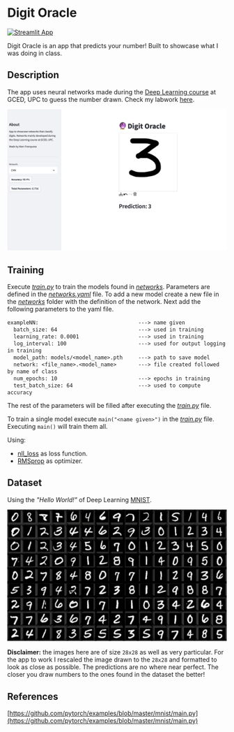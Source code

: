 # Digit Oracle

[![Streamlit App](https://static.streamlit.io/badges/streamlit_badge_black_white.svg)](https://digit-oracle.streamlit.app)

Digit Oracle is an app that predicts your number! Built to showcase what I was doing in class.

## Description
The app uses neural networks made during the [Deep Learning course](https://www.fib.upc.edu/en/studies/bachelors-degrees/bachelor-degree-data-science-and-engineering/curriculum/syllabus/AA2-GCED) at GCED, UPC to guess the number drawn. Check my labwork [here](https://github.com/marcfranquesa/gced-coursework/tree/main/AA2).

<p align="center">
  <img src="static/app.png" />
</p>

## Training
Execute [*train.py*](train.py) to train the models found in [*networks*](networks). Parameters are defined in the [*networks.yaml*](networks.yaml) file. To add a new model create a new file in the [*networks*](networks) folder with the definition of the network. Next add the following parameters to the yaml file.
```
exampleNN:                                ---> name given
  batch_size: 64                          ---> used in training
  learning_rate: 0.0001                   ---> used in training
  log_interval: 100                       ---> used for output logging in training
  model_path: models/<model_name>.pth     ---> path to save model
  network: <file_name>.<model_name>       ---> file created followed by name of class
  num_epochs: 10                          ---> epochs in training
  test_batch_size: 64                     ---> used to compute accuracy
```

The rest of the parameters will be filled after executing the [*train.py*](train.py) file.

To train a single model execute `main("<name given>")` in the [*train.py*](train.py) file. Executing `main()` will train them all.

Using:
* [nll_loss](https://pytorch.org/docs/stable/generated/torch.nn.functional.nll_loss.html) as loss function.
* [RMSprop](https://pytorch.org/docs/stable/generated/torch.optim.RMSprop.html) as optimizer.

## Dataset
Using the *"Hello World!"* of Deep Learning [MNIST](https://en.wikipedia.org/wiki/MNIST_database).

<p align="center">
  <img src="static/MNIST.webp" />
</p>

**Disclaimer:** the images here are of size `28x28` as well as very particular. For the app to work I rescaled the image drawn to the `28x28` and formatted to look as close as possible. The predictions are no where near perfect. The closer you draw numbers to the ones found in the dataset the better!

## References
[https://github.com/pytorch/examples/blob/master/mnist/main.py](https://github.com/pytorch/examples/blob/master/mnist/main.py)